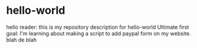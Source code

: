 # hello-world

hello reader:
this is my repository description for hello-world
Ultimate first goal:  I'm learning about making a script to add paypal form on my website.
blah de blah

